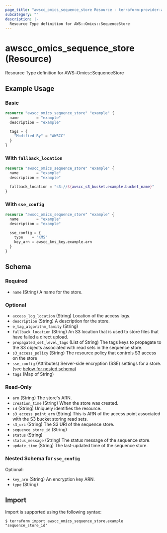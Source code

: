 ```yaml
---
page_title: "awscc_omics_sequence_store Resource - terraform-provider-awscc"
subcategory: ""
description: |-
  Resource Type definition for AWS::Omics::SequenceStore
---
```


# awscc_omics_sequence_store (Resource)

Resource Type definition for AWS::Omics::SequenceStore

## Example Usage

### Basic

```terraform
resource "awscc_omics_sequence_store" "example" {
  name        = "example"
  description = "example"

  tags = {
    "Modified By" = "AWSCC"
  }
}
```

### With `fallback_location`

```terraform
resource "awscc_omics_sequence_store" "example" {
  name        = "example"
  description = "example"

  fallback_location = "s3://${awscc_s3_bucket.example.bucket_name}"
}
```

### With `sse_config`

```terraform
resource "awscc_omics_sequence_store" "example" {
  name        = "example"
  description = "example"

  sse_config = {
    type    = "KMS"
    key_arn = awscc_kms_key.example.arn
  }
}
```

<!-- schema generated by tfplugindocs -->
## Schema

### Required

- `name` (String) A name for the store.

### Optional

- `access_log_location` (String) Location of the access logs.
- `description` (String) A description for the store.
- `e_tag_algorithm_family` (String)
- `fallback_location` (String) An S3 location that is used to store files that have failed a direct upload.
- `propagated_set_level_tags` (List of String) The tags keys to propagate to the S3 objects associated with read sets in the sequence store.
- `s3_access_policy` (String) The resource policy that controls S3 access on the store
- `sse_config` (Attributes) Server-side encryption (SSE) settings for a store. (see [below for nested schema](#nestedatt--sse_config))
- `tags` (Map of String)

### Read-Only

- `arn` (String) The store's ARN.
- `creation_time` (String) When the store was created.
- `id` (String) Uniquely identifies the resource.
- `s3_access_point_arn` (String) This is ARN of the access point associated with the S3 bucket storing read sets.
- `s3_uri` (String) The S3 URI of the sequence store.
- `sequence_store_id` (String)
- `status` (String)
- `status_message` (String) The status message of the sequence store.
- `update_time` (String) The last-updated time of the sequence store.

<a id="nestedatt--sse_config"></a>
### Nested Schema for `sse_config`

Optional:

- `key_arn` (String) An encryption key ARN.
- `type` (String)

## Import

Import is supported using the following syntax:

```shell
$ terraform import awscc_omics_sequence_store.example "sequence_store_id"
```